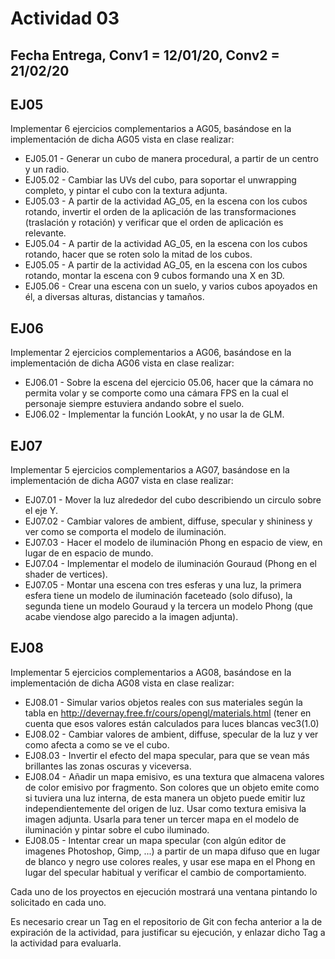 # Actividad 03

## Fecha Entrega, Conv1 = 12/01/20, Conv2 = 21/02/20

## EJ05

Implementar 6 ejercicios complementarios a AG05, basándose en la implementación de dicha AG05 vista en clase realizar:

- EJ05.01 - Generar un cubo de manera procedural, a partir de un centro y un radio.
- EJ05.02 - Cambiar las UVs del cubo, para soportar el unwrapping completo, y pintar el cubo con la textura adjunta.
- EJ05.03 - A partir de la actividad AG_05, en la escena con los cubos rotando, invertir el orden de la aplicación de las transformaciones (traslación y rotación) y verificar que el orden de aplicación es relevante.
- EJ05.04 - A partir de la actividad AG_05, en la escena con los cubos rotando, hacer que se roten solo la mitad de los cubos.
- EJ05.05 - A partir de la actividad AG_05, en la escena con los cubos rotando, montar la escena con 9 cubos formando una X en 3D.
- EJ05.06 - Crear una escena con un suelo, y varios cubos apoyados en él, a diversas alturas, distancias y tamaños.

## EJ06

Implementar 2 ejercicios complementarios a AG06, basándose en la implementación de dicha AG06 vista en clase realizar:

- EJ06.01 - Sobre la escena del ejercicio 05.06, hacer que la cámara no permita volar y se comporte como una cámara FPS en la cual el personaje siempre estuviera andando sobre el suelo.
- EJ06.02 - Implementar la función LookAt, y no usar la de GLM.

## EJ07

Implementar 5 ejercicios complementarios a AG07, basándose en la implementación de dicha AG07 vista en clase realizar:

- EJ07.01 - Mover la luz alrededor del cubo describiendo un circulo sobre el eje Y.
- EJ07.02 - Cambiar valores de ambient, diffuse, specular y shininess y ver como se comporta el modelo de iluminación.
- EJ07.03 - Hacer el modelo de iluminación Phong en espacio de view, en lugar de en espacio de mundo.
- EJ07.04 - Implementar el modelo de iluminación Gouraud (Phong en el shader de vertices).
- EJ07.05 - Montar una escena con tres esferas y una luz, la primera esfera tiene un modelo de iluminación faceteado (solo difuso), la segunda tiene un modelo Gouraud y la tercera un modelo Phong (que acabe viendose algo parecido a la imagen adjunta).

## EJ08

Implementar 5 ejercicios complementarios a AG08, basándose en la implementación de dicha AG08 vista en clase realizar:

- EJ08.01 - Simular varios objetos reales con sus materiales según la tabla en http://devernay.free.fr/cours/opengl/materials.html (tener en cuenta que esos valores están calculados para luces blancas vec3(1.0) 
- EJ08.02 - Cambiar valores de ambient, diffuse, specular de la luz y ver como afecta a como se ve el cubo.
- EJ08.03 - Invertir el efecto del mapa specular, para que se vean más brillantes las zonas oscuras y viceversa.
- EJ08.04 - Añadir un mapa emisivo, es una textura que almacena valores de color emisivo por fragmento. Son colores que un objeto emite como si tuviera una luz interna, de esta manera un objeto puede emitir luz independientemente del origen de luz. Usar como textura emisiva la imagen adjunta. Usarla para tener un tercer mapa en el modelo de iluminación y pintar sobre el cubo iluminado.
- EJ08.05 - Intentar crear un mapa specular (con algún editor de imagenes Photoshop, Gimp, ...) a partir de un mapa difuso que en lugar de blanco y negro use colores reales, y usar ese mapa en el Phong en lugar del specular habitual y verificar el cambio de comportamiento.

Cada uno de los proyectos en ejecución mostrará una ventana pintando lo solicitado en cada uno.

Es necesario crear un Tag en el repositorio de Git con fecha anterior a la de expiración de la actividad, para justificar su ejecución, y enlazar dicho Tag a la actividad para evaluarla.